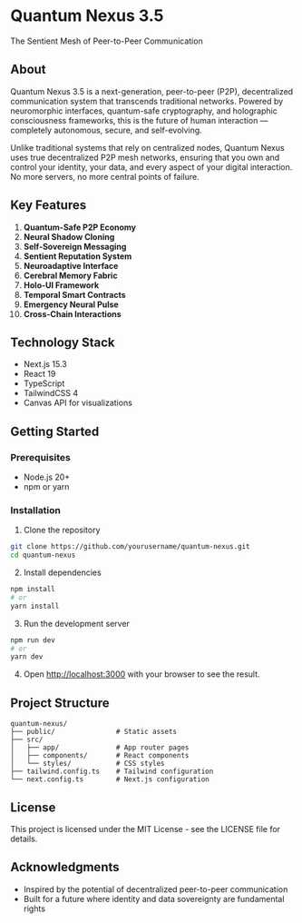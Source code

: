 # Quantum Nexus 3.5

The Sentient Mesh of Peer-to-Peer Communication

## About

Quantum Nexus 3.5 is a next-generation, peer-to-peer (P2P), decentralized communication system that transcends traditional networks. Powered by neuromorphic interfaces, quantum-safe cryptography, and holographic consciousness frameworks, this is the future of human interaction — completely autonomous, secure, and self-evolving.

Unlike traditional systems that rely on centralized nodes, Quantum Nexus uses true decentralized P2P mesh networks, ensuring that you own and control your identity, your data, and every aspect of your digital interaction. No more servers, no more central points of failure.

## Key Features

1. **Quantum-Safe P2P Economy**
2. **Neural Shadow Cloning**
3. **Self-Sovereign Messaging**
4. **Sentient Reputation System**
5. **Neuroadaptive Interface**
6. **Cerebral Memory Fabric**
7. **Holo-UI Framework**
8. **Temporal Smart Contracts**
9. **Emergency Neural Pulse**
10. **Cross-Chain Interactions**

## Technology Stack

- Next.js 15.3
- React 19
- TypeScript
- TailwindCSS 4
- Canvas API for visualizations

## Getting Started

### Prerequisites

- Node.js 20+ 
- npm or yarn

### Installation

1. Clone the repository
```bash
git clone https://github.com/yourusername/quantum-nexus.git
cd quantum-nexus
```

2. Install dependencies
```bash
npm install
# or
yarn install
```

3. Run the development server
```bash
npm run dev
# or
yarn dev
```

4. Open [http://localhost:3000](http://localhost:3000) with your browser to see the result.

## Project Structure

```
quantum-nexus/
├── public/               # Static assets
├── src/
│   ├── app/              # App router pages
│   ├── components/       # React components
│   └── styles/           # CSS styles
├── tailwind.config.ts    # Tailwind configuration
└── next.config.ts        # Next.js configuration
```

## License

This project is licensed under the MIT License - see the LICENSE file for details.

## Acknowledgments

- Inspired by the potential of decentralized peer-to-peer communication
- Built for a future where identity and data sovereignty are fundamental rights
